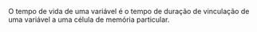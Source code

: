 O tempo de vida de uma variável é o tempo de duração de vinculação de uma variável a uma célula de memória particular.